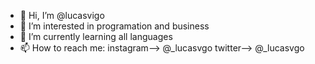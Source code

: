 - 👋 Hi, I’m @lucasvigo
- 👀 I’m interested in programation and business
- 🌱 I’m currently learning all languages
- 📫 How to reach me: instagram--> @_lucasvgo
                      twitter--> @_lucasvgo  

<!---
lucasvigo/lucasvigo is a ✨ special ✨ repository because its `README.md` (this file) appears on your GitHub profile.
You can click the Preview link to take a look at your changes.
--->
